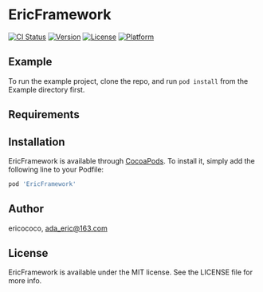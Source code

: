 # EricFramework

[![CI Status](https://img.shields.io/travis/ericococo/EricFramework.svg?style=flat)](https://travis-ci.org/ericococo/EricFramework)
[![Version](https://img.shields.io/cocoapods/v/EricFramework.svg?style=flat)](https://cocoapods.org/pods/EricFramework)
[![License](https://img.shields.io/cocoapods/l/EricFramework.svg?style=flat)](https://cocoapods.org/pods/EricFramework)
[![Platform](https://img.shields.io/cocoapods/p/EricFramework.svg?style=flat)](https://cocoapods.org/pods/EricFramework)

## Example

To run the example project, clone the repo, and run `pod install` from the Example directory first.

## Requirements

## Installation

EricFramework is available through [CocoaPods](https://cocoapods.org). To install
it, simply add the following line to your Podfile:

```ruby
pod 'EricFramework'
```

## Author

ericococo, ada_eric@163.com

## License

EricFramework is available under the MIT license. See the LICENSE file for more info.
